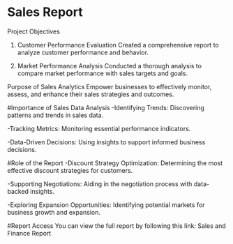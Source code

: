# Sales Report

Project Objectives
1. Customer Performance Evaluation
Created a comprehensive report to analyze customer performance and behavior.

2. Market Performance Analysis
Conducted a thorough analysis to compare market performance with sales targets and goals.

Purpose of Sales Analytics
Empower businesses to effectively monitor, assess, and enhance their sales strategies and outcomes.

#Importance of Sales Data Analysis
-Identifying Trends: Discovering patterns and trends in sales data.

-Tracking Metrics: Monitoring essential performance indicators.

-Data-Driven Decisions: Using insights to support informed business decisions.

#Role of the Report
-Discount Strategy Optimization: Determining the most effective discount strategies for customers.

-Supporting Negotiations: Aiding in the negotiation process with data-backed insights.

-Exploring Expansion Opportunities: Identifying potential markets for business growth and expansion.

#Report Access
You can view the full report by following this link: Sales and Finance Report
 
 





